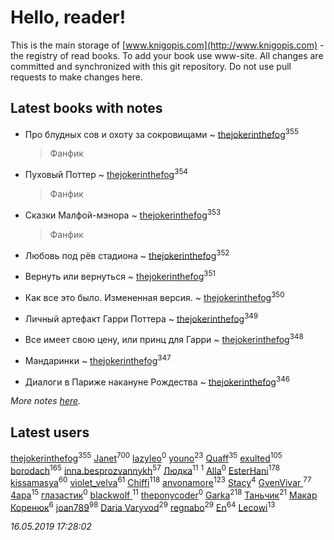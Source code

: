 # Hello, reader!
This is the main storage of [www.knigopis.com](http://www.knigopis.com) - the registry of read books.
To add your book use www-site. All changes are committed and synchronized with this git repository.
Do not use pull requests to make changes here.


## Latest books with notes
* Про блудных сов и охоту за сокровищами ~ [thejokerinthefog](users/317/317244423-vkontakte)<sup>355</sup>
    > Фанфик

* Пуховый Поттер ~ [thejokerinthefog](users/317/317244423-vkontakte)<sup>354</sup>
    > Фанфик

* Сказки Малфой-мэнора ~ [thejokerinthefog](users/317/317244423-vkontakte)<sup>353</sup>
    > Фанфик

* Любовь под рёв стадиона ~ [thejokerinthefog](users/317/317244423-vkontakte)<sup>352</sup>

* Вернуть или вернуться ~ [thejokerinthefog](users/317/317244423-vkontakte)<sup>351</sup>

* Как все это было. Измененная версия. ~ [thejokerinthefog](users/317/317244423-vkontakte)<sup>350</sup>

* Личный артефакт Гарри Поттера ~ [thejokerinthefog](users/317/317244423-vkontakte)<sup>349</sup>

* Все имеет свою цену, или принц для Гарри ~ [thejokerinthefog](users/317/317244423-vkontakte)<sup>348</sup>

* Мандаринки ~ [thejokerinthefog](users/317/317244423-vkontakte)<sup>347</sup>

* Диалоги в Париже накануне Рождества ~ [thejokerinthefog](users/317/317244423-vkontakte)<sup>346</sup>


_More notes [here](latest_books_with_notes.md)._


## Latest users
[thejokerinthefog](users/317/317244423-vkontakte)<sup>355</sup> 
[Janet](users/108/108113656204404967440-google)<sup>700</sup> 
[lazyleo](users/116/116845519572391639637-google)<sup>0</sup> 
[youno](users/302/302928912-vkontakte)<sup>23</sup> 
[Quaff](users/122/12267158-vkontakte)<sup>35</sup> 
[exulted](users/100/100599204551896265722-google)<sup>105</sup> 
[borodach](users/157/15706320-vkontakte)<sup>165</sup> 
[inna.besprozvannykh](users/733/73323849-yandex)<sup>57</sup> 
[Людка](users/111/111038749-vkontakte)<sup>11</sup> 
[](users/114/114792281744850455512-google)<sup>1</sup> 
[Alla](users/103/103352250712959229257-google)<sup>0</sup> 
[EsterHani](users/305/30558181-vkontakte)<sup>178</sup> 
[kissamasya](users/684/68439978-vkontakte)<sup>60</sup> 
[violet_velva](users/116/116961712580551399099-google)<sup>61</sup> 
[Chiffi](users/105/105831994080785626680-google)<sup>118</sup> 
[anvonamore](users/595/5957175-vkontakte)<sup>123</sup> 
[Stacy](users/309/30902475-vkontakte)<sup>4</sup> 
[GvenVivar ](users/158/158266434925901-facebook)<sup>77</sup> 
[4apa](users/117/117392596378069249667-google)<sup>15</sup> 
[глазастик](users/115/115257673890455357280-google)<sup>0</sup> 
[blackwolf ](users/236/236639644-vkontakte)<sup>11</sup> 
[theponycoder](users/195/195144442-vkontakte)<sup>0</sup> 
[Garka](users/115/115753719718250012620-google)<sup>218</sup> 
[Таньчик](users/209/2096581563762610-facebook)<sup>21</sup> 
[Макар Коренюк](users/126/126368737-vkontakte)<sup>6</sup> 
[joan789](users/240/2401650-vkontakte)<sup>98</sup> 
[Daria Varyvod](users/829/829893410524253-facebook)<sup>29</sup> 
[regnabo](users/870/870059322-yandex)<sup>29</sup> 
[En](users/333/333646551-vkontakte)<sup>64</sup> 
[Lecowi](users/521/521873425-vkontakte)<sup>13</sup> 


_16.05.2019 17:28:02_
